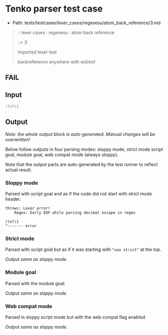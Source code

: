 # Tenko parser test case

- Path: tests/testcases/lexer_cases/regexesu/atom_back_reference/3.md

> :: lexer cases : regexesu : atom back reference
>
> ::> 3
>
> Imported lexer test
>
> backreference anywhere with eol/eof

## FAIL

## Input

`````js
/(a)\1
`````

## Output

_Note: the whole output block is auto-generated. Manual changes will be overwritten!_

Below follow outputs in four parsing modes: sloppy mode, strict mode script goal, module goal, web compat mode (always sloppy).

Note that the output parts are auto-generated by the test runner to reflect actual result.

### Sloppy mode

Parsed with script goal and as if the code did not start with strict mode header.

`````
throws: Lexer error!
    Regex: Early EOF while parsing decimal escape in regex

/(a)\1
^------- error
`````

### Strict mode

Parsed with script goal but as if it was starting with `"use strict"` at the top.

_Output same as sloppy mode._

### Module goal

Parsed with the module goal.

_Output same as sloppy mode._

### Web compat mode

Parsed in sloppy script mode but with the web compat flag enabled.

_Output same as sloppy mode._
